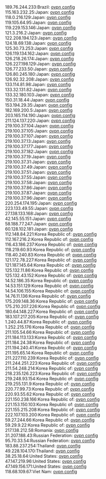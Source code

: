 189.76.244.233:Brazil: [ovpn config](vpn/189_76_244_233.ovpn)  
115.163.232.25:Japan: [ovpn config](vpn/115_163_232_25.ovpn)  
118.0.216.129:Japan: [ovpn config](vpn/118_0_216_129.ovpn)  
119.105.64.95:Japan: [ovpn config](vpn/119_105_64_95.ovpn)  
119.229.153.146:Japan: [ovpn config](vpn/119_229_153_146.ovpn)  
121.3.216.2:Japan: [ovpn config](vpn/121_3_216_2.ovpn)  
122.208.194.123:Japan: [ovpn config](vpn/122_208_194_123.ovpn)  
124.18.69.138:Japan: [ovpn config](vpn/124_18_69_138.ovpn)  
125.30.73.253:Japan: [ovpn config](vpn/125_30_73_253.ovpn)  
126.119.134.162:Japan: [ovpn config](vpn/126_119_134_162.ovpn)  
126.218.26.174:Japan: [ovpn config](vpn/126_218_26_174.ovpn)  
126.227.198.129:Japan: [ovpn config](vpn/126_227_198_129.ovpn)  
126.77.233.50:Japan: [ovpn config](vpn/126_77_233_50.ovpn)  
126.80.245.180:Japan: [ovpn config](vpn/126_80_245_180.ovpn)  
126.92.32.208:Japan: [ovpn config](vpn/126_92_32_208.ovpn)  
133.114.81.98:Japan: [ovpn config](vpn/133_114_81_98.ovpn)  
133.32.131.82:Japan: [ovpn config](vpn/133_32_131_82.ovpn)  
133.32.180.103:Japan: [ovpn config](vpn/133_32_180_103.ovpn)  
150.31.18.44:Japan: [ovpn config](vpn/150_31_18_44.ovpn)  
153.194.29.35:Japan: [ovpn config](vpn/153_194_29_35.ovpn)  
182.169.200.5:Japan: [ovpn config](vpn/182_169_200_5.ovpn)  
203.165.114.190:Japan: [ovpn config](vpn/203_165_114_190.ovpn)  
211.124.137.220:Japan: [ovpn config](vpn/211_124_137_220.ovpn)  
219.100.37.104:Japan: [ovpn config](vpn/219_100_37_104.ovpn)  
219.100.37.105:Japan: [ovpn config](vpn/219_100_37_105.ovpn)  
219.100.37.107:Japan: [ovpn config](vpn/219_100_37_107.ovpn)  
219.100.37.13:Japan: [ovpn config](vpn/219_100_37_13.ovpn)  
219.100.37.177:Japan: [ovpn config](vpn/219_100_37_177.ovpn)  
219.100.37.182:Japan: [ovpn config](vpn/219_100_37_182.ovpn)  
219.100.37.19:Japan: [ovpn config](vpn/219_100_37_19.ovpn)  
219.100.37.31:Japan: [ovpn config](vpn/219_100_37_31.ovpn)  
219.100.37.49:Japan: [ovpn config](vpn/219_100_37_49.ovpn)  
219.100.37.51:Japan: [ovpn config](vpn/219_100_37_51.ovpn)  
219.100.37.55:Japan: [ovpn config](vpn/219_100_37_55.ovpn)  
219.100.37.58:Japan: [ovpn config](vpn/219_100_37_58.ovpn)  
219.100.37.86:Japan: [ovpn config](vpn/219_100_37_86.ovpn)  
219.100.37.87:Japan: [ovpn config](vpn/219_100_37_87.ovpn)  
219.100.37.96:Japan: [ovpn config](vpn/219_100_37_96.ovpn)  
220.254.174.195:Japan: [ovpn config](vpn/220_254_174_195.ovpn)  
223.133.49.55:Japan: [ovpn config](vpn/223_133_49_55.ovpn)  
27.138.133.168:Japan: [ovpn config](vpn/27_138_133_168.ovpn)  
42.145.55.151:Japan: [ovpn config](vpn/42_145_55_151.ovpn)  
58.188.77.247:Japan: [ovpn config](vpn/58_188_77_247.ovpn)  
60.128.102.181:Japan: [ovpn config](vpn/60_128_102_181.ovpn)  
112.148.84.221:Korea Republic of: [ovpn config](vpn/112_148_84_221.ovpn)  
112.167.216.2:Korea Republic of: [ovpn config](vpn/112_167_216_2.ovpn)  
116.43.186.237:Korea Republic of: [ovpn config](vpn/116_43_186_237.ovpn)  
118.219.60.93:Korea Republic of: [ovpn config](vpn/118_219_60_93.ovpn)  
118.40.240.83:Korea Republic of: [ovpn config](vpn/118_40_240_83.ovpn)  
121.172.78.227:Korea Republic of: [ovpn config](vpn/121_172_78_227.ovpn)  
121.187.145.64:Korea Republic of: [ovpn config](vpn/121_187_145_64.ovpn)  
125.132.11.86:Korea Republic of: [ovpn config](vpn/125_132_11_86.ovpn)  
125.132.43.152:Korea Republic of: [ovpn config](vpn/125_132_43_152.ovpn)  
14.52.186.35:Korea Republic of: [ovpn config](vpn/14_52_186_35.ovpn)  
14.53.151.129:Korea Republic of: [ovpn config](vpn/14_53_151_129.ovpn)  
14.54.106.155:Korea Republic of: [ovpn config](vpn/14_54_106_155.ovpn)  
14.76.11.136:Korea Republic of: [ovpn config](vpn/14_76_11_136.ovpn)  
175.209.148.36:Korea Republic of: [ovpn config](vpn/175_209_148_36.ovpn)  
175.210.207.226:Korea Republic of: [ovpn config](vpn/175_210_207_226.ovpn)  
180.64.148.227:Korea Republic of: [ovpn config](vpn/180_64_148_227.ovpn)  
183.107.217.205:Korea Republic of: [ovpn config](vpn/183_107_217_205.ovpn)  
1.240.44.87:Korea Republic of: [ovpn config](vpn/1_240_44_87.ovpn)  
1.252.215.176:Korea Republic of: [ovpn config](vpn/1_252_215_176.ovpn)  
211.105.54.66:Korea Republic of: [ovpn config](vpn/211_105_54_66.ovpn)  
211.184.113.133:Korea Republic of: [ovpn config](vpn/211_184_113_133.ovpn)  
211.184.24.38:Korea Republic of: [ovpn config](vpn/211_184_24_38.ovpn)  
211.194.240.41:Korea Republic of: [ovpn config](vpn/211_194_240_41.ovpn)  
211.195.65.14:Korea Republic of: [ovpn config](vpn/211_195_65_14.ovpn)  
211.227.110.239:Korea Republic of: [ovpn config](vpn/211_227_110_239.ovpn)  
211.244.251.223:Korea Republic of: [ovpn config](vpn/211_244_251_223.ovpn)  
211.54.248.214:Korea Republic of: [ovpn config](vpn/211_54_248_214.ovpn)  
218.235.126.223:Korea Republic of: [ovpn config](vpn/218_235_126_223.ovpn)  
219.248.93.154:Korea Republic of: [ovpn config](vpn/219_248_93_154.ovpn)  
219.255.131.9:Korea Republic of: [ovpn config](vpn/219_255_131_9.ovpn)  
220.77.99.73:Korea Republic of: [ovpn config](vpn/220_77_99_73.ovpn)  
220.93.55.62:Korea Republic of: [ovpn config](vpn/220_93_55_62.ovpn)  
221.150.238.166:Korea Republic of: [ovpn config](vpn/221_150_238_166.ovpn)  
221.153.150.103:Korea Republic of: [ovpn config](vpn/221_153_150_103.ovpn)  
221.155.215.208:Korea Republic of: [ovpn config](vpn/221_155_215_208.ovpn)  
222.107.103.200:Korea Republic of: [ovpn config](vpn/222_107_103_200.ovpn)  
59.27.244.66:Korea Republic of: [ovpn config](vpn/59_27_244_66.ovpn)  
59.29.9.22:Korea Republic of: [ovpn config](vpn/59_29_9_22.ovpn)  
217.138.212.58:Romania: [ovpn config](vpn/217_138_212_58.ovpn)  
31.207.188.43:Russian Federation: [ovpn config](vpn/31_207_188_43.ovpn)  
95.70.33.54:Russian Federation: [ovpn config](vpn/95_70_33_54.ovpn)  
183.88.237.254:Thailand: [ovpn config](vpn/183_88_237_254.ovpn)  
49.228.104.170:Thailand: [ovpn config](vpn/49_228_104_170.ovpn)  
38.25.18.64:United States: [ovpn config](vpn/38_25_18_64.ovpn)  
47.147.219.96:United States: [ovpn config](vpn/47_147_219_96.ovpn)  
47.149.156.171:United States: [ovpn config](vpn/47_149_156_171.ovpn)  
118.68.109.67:Viet Nam: [ovpn config](vpn/118_68_109_67.ovpn)  
